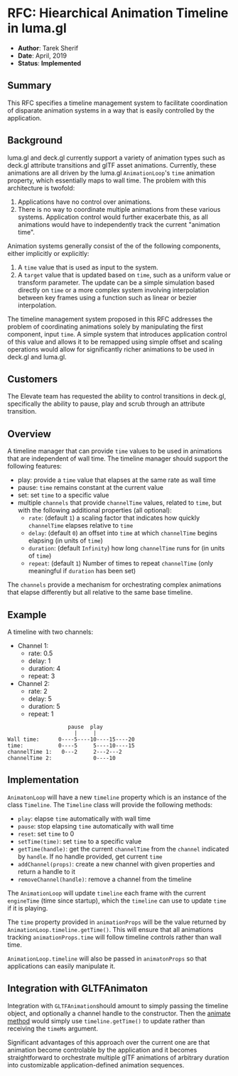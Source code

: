 # RFC: Hiearchical Animation Timeline in luma.gl

* **Author**: Tarek Sherif
* **Date**: April, 2019
* **Status**: **Implemented**


## Summary

This RFC specifies a timeline management system to facilitate coordination of disparate animation systems in a way that is easily controlled by the application.


## Background

luma.gl and deck.gl currently support a variety of animation types such as deck.gl attribute transitions and glTF asset animations. Currently, these animations are all driven by the luma.gl `AnimationLoop`'s `time` animation property, which essentially maps to wall time. The problem with this architecture is twofold:
1. Applications have no control over animations.
2. There is no way to coordinate multiple animations from these various systems. Application control would further exacerbate this, as all animations would have to independently track the current "animation time".

Animation systems generally consist of the of the following components, either implicitly or explicitly:
1. A `time` value that is used as input to the system.
2. A `target` value that is updated based on `time`, such as a uniform value or transform parameter. The update can be a simple simulation based directly on `time` or a more complex system involving interpolation between key frames using a function such as linear or bezier interpolation.

The timeline management system proposed in this RFC addresses the problem of coordinating animations solely by manipulating the first component, input `time`. A simple system that introduces application control of this value and allows it to be remapped using simple offset and scaling operations would allow for significantly richer animations to be used in deck.gl and luma.gl.

## Customers

The Elevate team has requested the ability to control transitions in deck.gl, specifically the ability to pause, play and scrub through an attribute transition.


## Overview

A timeline manager that can provide `time` values to be used in animations that are independent of wall time. The timeline manager should support the following features:

- play: provide a `time` value that elapses at the same rate as wall time
- pause: `time` remains constant at the current value
- set: set `time` to a specific value
- multiple `channels` that provide `channelTime` values, related to `time`, but with the following additional properties (all optional):
  * `rate`: (default `1`) a scaling factor that indicates how quickly `channelTime` elapses relative to `time`
  * `delay`: (default `0`) an offset into `time` at which `channelTime` begins elapsing (in units of `time`)
  * `duration`: (default `Infinity`) how long `channelTime` runs for (in units of `time`)
  * `repeat`: (default `1`) Number of times to repeat `channelTime` (only meaningful if `duration` has been set)

The `channels` provide a mechanism for orchestrating complex animations that elapse differently but all relative to the same base timeline.

## Example

A timeline with two channels:
- Channel 1:
  - rate: 0.5
  - delay: 1
  - duration: 4
  - repeat: 3
- Channel 2:
  - rate: 2
  - delay: 5
  - duration: 5
  - repeat: 1

```
                   pause  play
                     |     |
Wall time:      0----5----10----15----20
time:           0----5     5----10----15
channelTime 1:   0---2     2---2---2
channelTime 2:             0----10
```

## Implementation

`AnimatonLoop` will have a new `timeline` property which is an instance of the class `Timeline`. The `Timeline` class will provide the following methods:

- `play`: elapse `time` automatically with wall time
- `pause`: stop elapsing `time` automatically with wall time
- `reset`: set `time` to 0
- `setTime(time)`: set `time` to a specific value
- `getTime(handle)`: get the current `channelTime` from the `channel` indicated by `handle`. If no handle provided, get current `time`
- `addChannel(props)`: create a new channel with given properties and return a handle to it
- `removeChannel(handle)`: remove a channel from the timeline

The `AnimationLoop` will update `timeline` each frame with the current `engineTime` (time since startup), which the `timeline` can use to update `time` if it is playing.

The `time` property provided in `animationProps` will be the value returned by `AnimationLoop.timeline.getTime()`. This will ensure that all animations tracking `animationProps.time` will follow timeline controls rather than wall time.

`AnimationLoop.timeline` will also be passed in `animatonProps` so that applications can easily manipulate it.


## Integration with GLTFAnimaton

Integration with `GLTFAnimation`should amount to simply passing the timeline object, and optionally a channel handle to the constructor. Then the [animate method](https://github.com/uber/luma.gl/blob/7.0-release/modules/addons/src/gltf/gltf-animator.js) would simply use `timeline.getTime()` to update rather than receiving the `timeMs` argument.

Significant advantages of this approach over the current one are that animation become controlable by the application and it becomes straightforward to orchestrate multiple glTF animations of arbitrary duration into customizable application-defined animation sequences.

